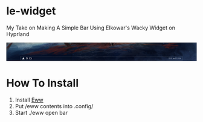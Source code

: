 # le-widget

My Take on Making A Simple Bar Using Elkowar's Wacky Widget on Hyprland

<img src="./how-it-looks.png">

# How To Install

  1. Install [Eww](https://github.com/elkowar/eww/)
  2. Put /eww contents into .config/
  3. Start ./eww open bar
